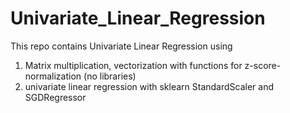 # Univariate_Linear_Regression
This repo contains Univariate Linear Regression using 
1. Matrix multiplication, vectorization with functions for z-score-normalization (no libraries)
2. univariate linear regression with sklearn StandardScaler and SGDRegressor
